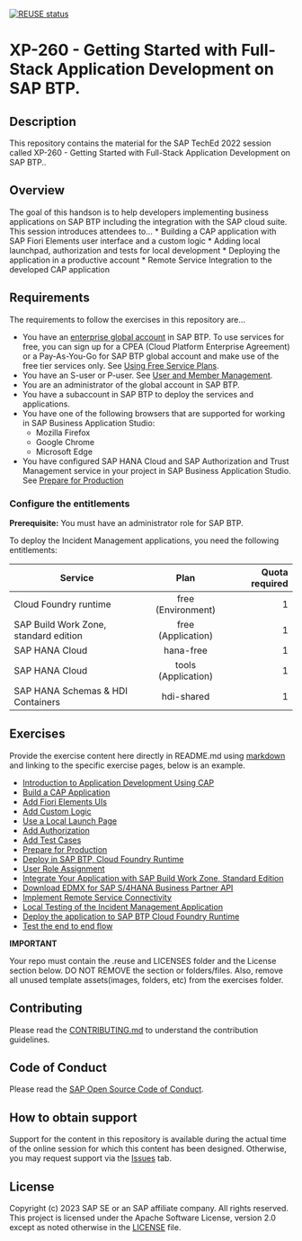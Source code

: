 [![REUSE status](https://api.reuse.software/badge/github.com/SAP-samples/teched2023-XP260)](https://api.reuse.software/info/github.com/SAP-samples/teched2023-XP260)

# XP-260 - Getting Started with Full-Stack Application Development on SAP BTP.

## Description

This repository contains the material for the SAP TechEd 2022 session called XP-260 - Getting Started with Full-Stack Application Development on SAP BTP..  

## Overview

The goal of this handson is to help developers implementing business applications on SAP BTP including the integration with the SAP cloud suite. 
This session introduces attendees to...
    * Building a CAP application with SAP Fiori Elements user interface and a custom logic
    * Adding local launchpad, authorization and tests for local development
    * Deploying the application in a productive account
    * Remote Service Integration to the developed CAP application

## Requirements

The requirements to follow the exercises in this repository are...
- You have an [enterprise global account](https://help.sap.com/docs/btp/sap-business-technology-platform/getting-global-account#loiod61c2819034b48e68145c45c36acba6e) in SAP BTP. To use services for free, you can sign up for a CPEA (Cloud Platform Enterprise Agreement) or a Pay-As-You-Go for SAP BTP global account and make use of the free tier services only. See [Using Free Service Plans](https://help.sap.com/docs/btp/sap-business-technology-platform/using-free-service-plans?version=Cloud).
- You have an S-user or P-user. See [User and Member Management](https://help.sap.com/docs/btp/sap-business-technology-platform/user-and-member-management).
- You are an administrator of the global account in SAP BTP.
- You have a subaccount in SAP BTP to deploy the services and applications.
- You have one of the following browsers that are supported for working in SAP Business Application Studio:
    - Mozilla Firefox
    - Google Chrome
    - Microsoft Edge
- You have configured SAP HANA Cloud and SAP Authorization and Trust Management service in your project in SAP Business Application Studio. See [Prepare for Production](../../prep-for-prod.html)

<!-- Assign Entitlements start -->

### Configure the entitlements

**Prerequisite:** You must have an administrator role for SAP BTP.

To deploy the Incident Management applications, you need the following entitlements:

| Service     |      Plan      |  Quota required |
| ------------- | :-----------: | ----: |
| Cloud Foundry runtime | free (Environment) |   1 |
| SAP Build Work Zone, standard edition    |  free (Application)    |   1 |
| SAP HANA Cloud |   hana-free    |   1 |
| SAP HANA Cloud |   tools (Application)   |   1 |
| SAP HANA Schemas & HDI Containers |   hdi-shared   |   1 |

## Exercises

Provide the exercise content here directly in README.md using [markdown](https://guides.github.com/features/mastering-markdown/) and linking to the specific exercise pages, below is an example.

- [Introduction to Application Development Using CAP](./exercises/Introduction%20to%20Application%20Development%20Using%20CAP/README.md)
- [Build a CAP Application](./exercises/Build%20a%20CAP%20Application/README.md)
- [Add Fiori Elements UIs](./exercises/Add%20Fiori%20Elements%20UIs/README.md)
- [Add Custom Logic](./exercises/Add%20Custom%20Logic/README.md)
- [Use a Local Launch Page](./exercises/Use%20a%20Local%20Launch%20Page/README.md)
- [Add Authorization](./exercises/Add%20Authorization/README.md)
- [Add Test Cases](./exercises/Add%20Test%20Cases/README.md)
- [Prepare for Production](./exercises/Prepare%20for%20Production/README.md)
- [Deploy in SAP BTP, Cloud Foundry Runtime](./exercises/Deploy%20in%20SAP%20BTP,%20Cloud%20Foundry%20Runtime/README.md)
- [User Role Assignment](./exercises/User%20Role%20Assignment/README.md)
- [Integrate Your Application with SAP Build Work Zone, Standard Edition](./exercises/Integrate%20Your%20Application%20with%20SAP%20Build%20Work%20Zone,%20Standard%20Edition/README.md)
- [Download EDMX for SAP S/4HANA Business Partner API](./exercises/Download%20EDMX%20for%20SAP%20S4HANA%20Business%20Partner%20API/README.md)
- [Implement Remote Service Connectivity](./exercises/Implement%20Remote%20Service%20Connectivity/README.md)
- [Local Testing of the Incident Management Application](./exercises/Local%20Testing%20of%20the%20Incident%20Management%20Application/README.md)
- [Deploy the application to SAP BTP Cloud Foundry Runtime](./exercises/Test%20the%20end%20to%20end%20application/README.md)
- [Test the end to end flow](./exercises/Test%20the%20end%20to%20end%20flow/README.md)

**IMPORTANT**

Your repo must contain the .reuse and LICENSES folder and the License section below. DO NOT REMOVE the section or folders/files. Also, remove all unused template assets(images, folders, etc) from the exercises folder. 

## Contributing
Please read the [CONTRIBUTING.md](./CONTRIBUTING.md) to understand the contribution guidelines.

## Code of Conduct
Please read the [SAP Open Source Code of Conduct](https://github.com/SAP-samples/.github/blob/main/CODE_OF_CONDUCT.md).

## How to obtain support

Support for the content in this repository is available during the actual time of the online session for which this content has been designed. Otherwise, you may request support via the [Issues](../../issues) tab.

## License
Copyright (c) 2023 SAP SE or an SAP affiliate company. All rights reserved. This project is licensed under the Apache Software License, version 2.0 except as noted otherwise in the [LICENSE](LICENSES/Apache-2.0.txt) file.
